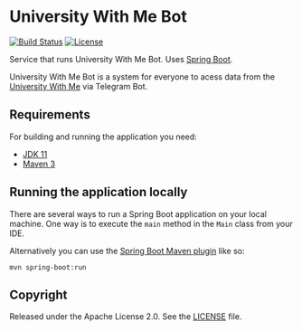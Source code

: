 # University With Me Bot

[![Build Status](https://github.com/Misha999777/UniBot-Service_University-With-Me/workflows/Main/badge.svg)](https://github.com/Misha999777/UniBot-Service/actions?query=workflow%3A%22Main%22)
[![License](http://img.shields.io/:license-apache-blue.svg)](http://www.apache.org/licenses/LICENSE-2.0.html)

Service that runs University With Me Bot. Uses [Spring Boot](http://projects.spring.io/spring-boot/).

University With Me Bot is a system for everyone to acess data from the [University With Me](https://uwithme.education) via Telegram Bot.

## Requirements

For building and running the application you need:

- [JDK 11](https://openjdk.java.net/projects/jdk/11/)
- [Maven 3](https://maven.apache.org)

## Running the application locally

There are several ways to run a Spring Boot application on your local machine. One way is to execute the `main` method in the `Main` class from your IDE.

Alternatively you can use the [Spring Boot Maven plugin](https://docs.spring.io/spring-boot/docs/current/reference/html/build-tool-plugins-maven-plugin.html) like so:

```shell
mvn spring-boot:run
```

## Copyright

Released under the Apache License 2.0. See the [LICENSE](https://github.com/tCoMaD/UniBot-Service/blob/master/LICENSE) file.
